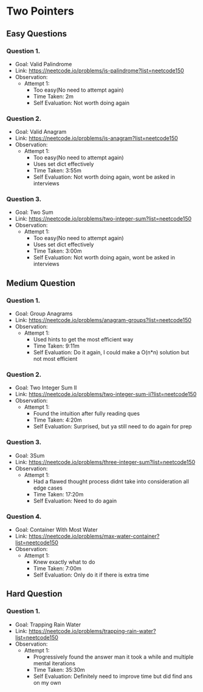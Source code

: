# Two Pointers

## Easy Questions

### Question 1.
- Goal: Valid Palindrome
- Link: https://neetcode.io/problems/is-palindrome?list=neetcode150
- Observation:
    - Attempt 1:
        - Too easy(No need to attempt again)
        - Time Taken: 2m
        - Self Evaluation: Not worth doing again

### Question 2.
- Goal: Valid Anagram
- Link: https://neetcode.io/problems/is-anagram?list=neetcode150
- Observation:
    - Attempt 1:
        - Too easy(No need to attempt again)
        - Uses set dict effectively
        - Time Taken: 3:55m
        - Self Evaluation: Not worth doing again, wont be asked in interviews

### Question 3.
- Goal: Two Sum
- Link: https://neetcode.io/problems/two-integer-sum?list=neetcode150
- Observation:
    - Attempt 1:
        - Too easy(No need to attempt again)
        - Uses set dict effectively
        - Time Taken: 3:00m
        - Self Evaluation: Not worth doing again, wont be asked in interviews

## Medium Question

### Question 1.
- Goal: Group Anagrams
- Link: https://neetcode.io/problems/anagram-groups?list=neetcode150
- Observation:
    - Attempt 1:
        - Used hints to get the most efficient way
        - Time Taken: 9:11m
        - Self Evaluation: Do it again, I could make a O(n*n) solution but not most efficient

### Question 2.
- Goal: Two Integer Sum II
- Link: https://neetcode.io/problems/two-integer-sum-ii?list=neetcode150
- Observation:
    - Attempt 1:
        - Found the intuition after fully reading ques
        - Time Taken: 4:20m
        - Self Evaluation: Surprised, but ya still need to do again for prep

### Question 3.
- Goal: 3Sum
- Link: https://neetcode.io/problems/three-integer-sum?list=neetcode150
- Observation:
    - Attempt 1:
        - Had a flawed thought process didnt take into consideration all edge cases
        - Time Taken: 17:20m
        - Self Evaluation: Need to do again

### Question 4.
- Goal: Container With Most Water
- Link: https://neetcode.io/problems/max-water-container?list=neetcode150
- Observation:
    - Attempt 1:
        - Knew exactly what to do
        - Time Taken: 7:00m
        - Self Evaluation: Only do it if there is extra time

## Hard Question

### Question 1.
- Goal: Trapping Rain Water
- Link: https://neetcode.io/problems/trapping-rain-water?list=neetcode150
- Observation:
    - Attempt 1:
        - Progressively found the answer man it took a while and multiple mental iterations
        - Time Taken: 35:30m
        - Self Evaluation: Definitely need to improve time but did find ans on my own

